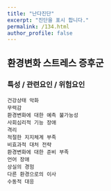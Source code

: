 ```yaml
---
title: "난다진단"
excerpt: "진단을 표시 합니다."
permalink: /134.html
author_profile: false
---
```

## 환경변화 스트레스 증후군



### 특성 / 관련요인 / 위험요인

>   

    건강상태 악화
    무력감
    환경변화에 대한 예측 불가능성
    사회심리적 기능 장애
    격리
    적절한 지지체계 부족
    비효과적 대처 전략
    환경변화에 대한 준비 부족
    언어 장애
    상실의 경험
    다른 환경으로의 이사
    수동적 대응
